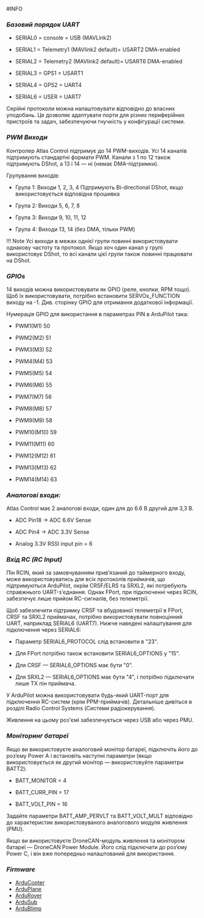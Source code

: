 #INFO

### *Базовий порядок UART*

- SERIAL0 = console = USB (MAVLink2)

- SERIAL1 = Telemetry1 (MAVlink2 default)= USART2 DMA-enabled

- SERIAL2 = Telemetry2 (MAVlink2 default)= USART6 DMA-enabled

- SERIAL3 = GPS1 = USART1

- SERIAL4 = GPS2 = UART4

- SERIAL6 = USER = UART7


Серійні протоколи можна налаштовувати відповідно до власних уподобань.
Це дозволяє адаптувати порти для різних периферійних пристроїв та задач, забезпечуючи гнучкість у конфігурації системи.


### *PWM Виходи*

Контролер Atlas Control підтримує до 14 PWM-виходів. Усі 14 каналів підтримують стандартні формати PWM. Канали з 1 по 12 також підтримують DShot, а 13 і 14 — ні (немає DMA-підтримки).

Групування виходів:

- Група 1: Виходи 1, 2, 3, 4
Підтримують Bi-directional DShot, якщо використовується відповідна прошивка

- Група 2: Виходи 5, 6, 7, 8

- Група 3: Виходи 9, 10, 11, 12

- Група 4: Виходи 13, 14 (без DMA, тільки PWM)

!!! Note
Усі виходи в межах однієї групи повинні використовувати однакову частоту та протокол.
Якщо хоч один канал у групі використовує DShot, то всі канали цієї групи також повинні працювати на DShot.

### *GPIOs*

14 виходів можна використовувати як GPIO (реле, кнопки, RPM тощо). Щоб їх використовувати, потрібно встановити SERVOx_FUNCTION виходу на -1. Див. сторінку GPIO для отримання додаткової інформації.

Нумерація GPIO для використання в параметрах PIN в ArduPilot така:

- PWM1(M1) 50

- PWM2(M2) 51

- PWM3(M3) 52

- PWM4(M4) 53

- PWM5(M5) 54

- PWM6(M6) 55

- PWM7(M7) 56

- PWM8(M8) 57

- PWM9(M9) 58

- PWM10(M10) 59

- PWM11(M11) 60

- PWM12(M12) 61

- PWM13(M13) 62

- PWM14(M14) 63

### *Аналогові входи:*

Atlas Control має 2 аналогові входи, один для до 6.6 В другий для 3,3 В.

- ADC Pin18 -> ADC 6.6V Sense

- ADC Pin4 -> ADC 3.3V Sense

- Analog 3.3V RSSI input pin = 6

### *Вхід RC (RC Input)*

Пін RCIN, який за замовчуванням прив’язаний до таймерного входу, може використовуватись для всіх протоколів приймачів, що підтримуються ArduPilot, окрім CRSF/ELRS та SRXL2, які потребують справжнього UART-з'єднання. Однак FPort, при підключенні через RCIN, забезпечує лише прийом RC-сигналів, без телеметрії.

Щоб забезпечити підтримку CRSF та вбудованої телеметрії в FPort, CRSF та SRXL2 приймачах, потрібно використовувати повноцінний UART, наприклад SERIAL6 (UART7). Нижче наведені налаштування для підключення через SERIAL6:

- Параметр SERIAL6_PROTOCOL слід встановити в "23".

- Для FPort потрібно також встановити SERIAL6_OPTIONS у "15".

- Для CRSF — SERIAL6_OPTIONS має бути "0".

- Для SRXL2 — SERIAL6_OPTIONS має бути "4", і потрібно підключати лише TX пін приймача.

У ArduPilot можна використовувати будь-який UART-порт для підключення RC-систем (крім PPM-приймачів). Детальніше дивіться в розділі Radio Control Systems (Системи радіокерування).

Живлення на цьому роз'ємі забезпечується через USB або через PMU.

### *Моніторинг батареї*

Якщо ви використовуєте аналоговий монітор батареї, підключіть його до роз’єму Power A і встановіть наступні параметри (якщо використовується як другий монітор — використовуйте параметри BATT2):

- BATT_MONITOR = 4

- BATT_CURR_PIN = 17

- BATT_VOLT_PIN = 16

Задайте параметри BATT_AMP_PERVLT та BATT_VOLT_MULT відповідно до характеристик використовуваного аналогового модуля живлення (PMU).

Якщо ви використовуєте DroneCAN-модуль живлення та монітором батареї — DroneCAN Power Module. Його слід підключати до роз’єму Power C, і він вже попередньо налаштований для використання.

### *Firmware*

<ul>
  <li><a href="/atlas-docs/firmware/arducopter.apj" download>ArduCopter</a></li>
  <li><a href="/atlas-docs/firmware/arduplane.apj" download>ArduPlane</a></li>
  <li><a href="/atlas-docs/firmware/ardurover.apj" download>ArduRover</a></li>
  <li><a href="/atlas-docs/firmware/ardusub.apj" download>ArduSub</a></li>
  <li><a href="/atlas-docs/firmware/blimp.apj" download>ArduBlimp</a></li>
</ul>



